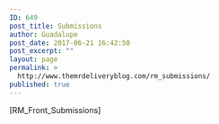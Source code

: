 ```yaml
---
ID: 649
post_title: Submissions
author: Guadalupe
post_date: 2017-06-21 16:42:50
post_excerpt: ""
layout: page
permalink: >
  http://www.themrdeliveryblog.com/rm_submissions/
published: true
---
```

[RM_Front_Submissions]